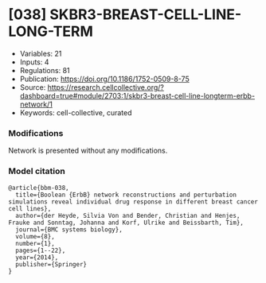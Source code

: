 # \[038\] SKBR3-BREAST-CELL-LINE-LONG-TERM

 - Variables: 21
 - Inputs: 4
 - Regulations: 81
 - Publication: https://doi.org/10.1186/1752-0509-8-75
 - Source: https://research.cellcollective.org/?dashboard=true#module/2703:1/skbr3-breast-cell-line-longterm-erbb-network/1
 - Keywords: cell-collective, curated


### Modifications

Network is presented without any modifications.

### Model citation

```
@article{bbm-038,
  title={Boolean {ErbB} network reconstructions and perturbation simulations reveal individual drug response in different breast cancer cell lines},
  author={der Heyde, Silvia Von and Bender, Christian and Henjes, Frauke and Sonntag, Johanna and Korf, Ulrike and Beissbarth, Tim},
  journal={BMC systems biology},
  volume={8},
  number={1},
  pages={1--22},
  year={2014},
  publisher={Springer}
}
```

